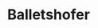 ---
title: "Balletshofer"
url: /augsburg/balletshofer-buergermeister-wegele-strasse/
shop: Bäckerei
---